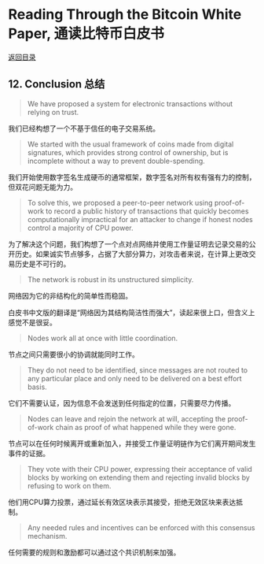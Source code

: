 # Reading Through the Bitcoin White Paper, 通读比特币白皮书

[返回目录](whitepaper.md)

## 12. Conclusion 总结

> We have proposed a system for electronic transactions without relying on trust. 

我们已经构想了一个不基于信任的电子交易系统。

> We started with the usual framework of coins made from digital signatures, which provides strong control of ownership, but is incomplete without a way to prevent double-spending.

我们开始使用数字签名生成硬币的通常框架，数字签名对所有权有强有力的控制，但双花问题无能为力。

> To solve this, we proposed a peer-to-peer network using proof-of-work to record a public history of transactions that quickly becomes computationally impractical for an attacker to change if honest nodes control a majority of CPU power.

为了解决这个问题，我们构想了一个点对点网络并使用工作量证明去记录交易的公开历史。如果诚实节点够多，占据了大部分算力，对攻击者来说，在计算上更改交易历史是不可行的。

> The network is robust in its unstructured simplicity.

网络因为它的非结构化的简单性而稳固。

白皮书中文版的翻译是“网络因为其结构简洁性而强大”，读起来很上口，但含义上感觉不是很妥。

> Nodes work all at once with little coordination.

节点之间只需要很小的协调就能同时工作。

> They do not need to be identified, since messages are not routed to any particular place and only need to be delivered on a best effort basis.

它们不需要认证，因为信息不会发送到任何指定的位置，只需要尽力传播。

> Nodes can leave and rejoin the network at will, accepting the proof-of-work chain as proof of what happened while they were gone.

节点可以在任何时候离开或重新加入，并接受工作量证明链作为它们离开期间发生事件的证据。

> They vote with their CPU power, expressing their acceptance of valid blocks by working on extending them and rejecting invalid blocks by refusing to work on them.

他们用CPU算力投票，通过延长有效区块表示其接受，拒绝无效区块来表达抵制。

> Any needed rules and incentives can be enforced with this consensus mechanism.

任何需要的规则和激励都可以通过这个共识机制来加强。
